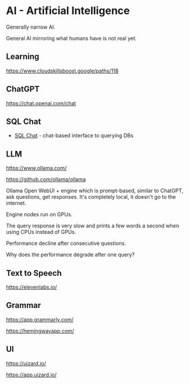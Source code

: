 # AI - Artificial Intelligence

Generally narrow AI.

General AI mirroring what humans have is not real yet.

<!-- INDEX_START -->
<!-- INDEX_END -->

## Learning

https://www.cloudskillsboost.google/paths/118

## ChatGPT

https://chat.openai.com/chat

## SQL Chat

- [SQL Chat](https://github.com/sqlchat/sqlchat) - chat-based interface to querying DBs

## LLM

https://www.ollama.com/

https://github.com/ollama/ollama

Ollama Open WebUI + engine which is prompt-based, similar to ChatGPT, ask questions, get responses.
It's completely local, it doesn't go to the internet.

Engine nodes run on GPUs.

The query response is very slow and prints a few words a second when using CPUs instead of GPUs.

Performance decline after consecutive questions.

Why does the performance degrade after one query?

## Text to Speech

https://elevenlabs.io/

## Grammar

https://app.grammarly.com/

https://hemingwayapp.com/

## UI

https://uizard.io/

https://app.uizard.io/
